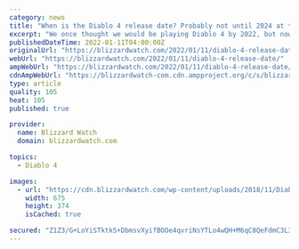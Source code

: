 ```yaml
---
category: news
title: "When is the Diablo 4 release date? Probably not until 2024 at the earliest"
excerpt: "We once thought we would be playing Diablo 4 by 2022, but now it looks like the game is unlikely to arrive for another year or two. So what happened? Life ..."
publishedDateTime: 2022-01-11T04:00:00Z
originalUrl: "https://blizzardwatch.com/2022/01/11/diablo-4-release-date/"
webUrl: "https://blizzardwatch.com/2022/01/11/diablo-4-release-date/"
ampWebUrl: "https://blizzardwatch.com/2022/01/11/diablo-4-release-date/amp/"
cdnAmpWebUrl: "https://blizzardwatch-com.cdn.ampproject.org/c/s/blizzardwatch.com/2022/01/11/diablo-4-release-date/amp/"
type: article
quality: 105
heat: 105
published: true

provider:
  name: Blizzard Watch
  domain: blizzardwatch.com

topics:
  - Diablo 4

images:
  - url: "https://cdn.blizzardwatch.com/wp-content/uploads/2018/11/DiabloImmortalFace.jpg"
    width: 675
    height: 374
    isCached: true

secured: "Z1Z3/G+LoYiSTktkS+DbmsvXyifBOOe4qvriNsYTLo4wQH+M6qC8QeFdmC3L3zTOQnQT5VYWdj3Z9S5emBGwz+f4Ws4Ka40pvAtcTEznvzhek4Lvuu1YO0CsCDYRv9Ox3yUtOJO9PernQuE0cqkc0xYXHruS8QDKrOdLKebLQpbPPvb0TPu7clNRQ9EZl/b4WRXrnON4Z45D5fFDGkWUKuLN6aAFNQEPPAE4degJWE1qYRXm6ePTdDSkdkPr8wFlVLCGnToU27oD0XsxLHwp52gk+z5mAHzuQcCUk6pGG21WG4xWzuPHak6St6M8ro+uB/NJZ7CSEodSqA5BpjIibKWJR72eVYTWbDI6bAFTzQY=;Hj5uGT6Bz/aCYUZcJRNZoQ=="
---
```


